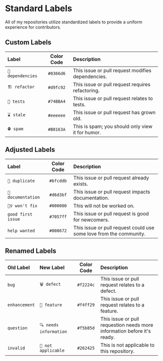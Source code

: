 # Standard Labels

All of my repositories utilize standardized labels to provide a uniform experience for contributors.

## Custom Labels

| Label | Color Code | Description |
| :---- | :--------: | :---------- |
| `🚸 dependencies` | `#0366d6` | This issue or pull request modifies dependencies. |
| `🏗️ refactor` | `#d9fc92` | This issue or pull request requires refactoring. |
| `🧪 tests` | `#74BBA4` | This issue or pull request relates to tests. |
| `⌛ stale` | `#eeeeee` | This issue or pull request has grown old. |
| `⛔ spam` | `#B8163A` | This is spam; you should only view it for humor. |

## Adjusted Labels

| Label | Color Code | Description |
| :---- | :--------: | :---------- |
| `💾 duplicate` | `#bfcddb` | This issue or pull request already exists. |
| `📃 documentation` | `#d6d3bf` | This issue or pull request impacts documentation. |
| `🙅‍♀️ won't fix` | `#000000` | This will not be worked on. |
| `good first issue` | `#7057ff` | This issue or pull request is good for newcomers. |
| `help wanted` | `#008672` | This issue or pull request could use some love from the community. |

## Renamed Labels

| Old Label | New Label | Color Code | Description |
| :-------- | :-------- | :--------: | :---------- |
| `bug` | `🗑️ defect` | `#f2224c` | This issue or pull request relates to a defect. |
| `enhancement` | `💎 feature` | `#f4ff29` | This issue or pull request relates to a feature. |
| `question` | `🔍 needs information` | `#f5b85d` | This issue or pull requestion needs more information before it's ready. |
| `invalid` | `🚫 not applicable` | `#262425` | This is not applicable to this repository. |
